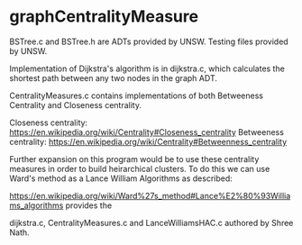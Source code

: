 # graphCentralityMeasure
BSTree.c and BSTree.h are ADTs provided by UNSW.
Testing files provided by UNSW.

Implementation of Dijkstra's algorithm is in dijkstra.c, which calculates the shortest path between any two nodes in the graph ADT.

CentralityMeasures.c contains implementations of both Betweeness Centrality and Closeness centrality.

Closeness centrality: https://en.wikipedia.org/wiki/Centrality#Closeness_centrality
Betweeness centrality: https://en.wikipedia.org/wiki/Centrality#Betweenness_centrality

Further expansion on this program would be to use these centrality measures in order to build heirarchical clusters. 
To do this we can use Ward's method as a Lance William Algorithms as described:

https://en.wikipedia.org/wiki/Ward%27s_method#Lance%E2%80%93Williams_algorithms provides the

dijkstra.c, CentralityMeasures.c and LanceWilliamsHAC.c authored by Shree Nath.
